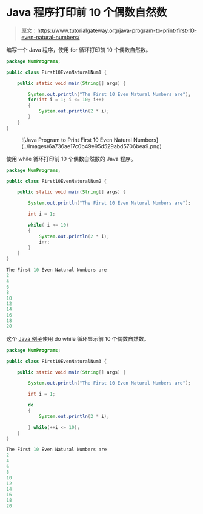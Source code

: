 # Java 程序打印前 10 个偶数自然数

> 原文：<https://www.tutorialgateway.org/java-program-to-print-first-10-even-natural-numbers/>

编写一个 Java 程序，使用 for 循环打印前 10 个偶数自然数。

```java
package NumPrograms;

public class First10EvenNaturalNum1 {

	public static void main(String[] args) {

		System.out.println("The First 10 Even Natural Numbers are");
		for(int i = 1; i <= 10; i++) 
		{
			System.out.println(2 * i);
		}
	}
}
```

<figure class="wp-block-image size-large">![Java Program to Print First 10 Even Natural Numbers](../Images/6a736ae17c0b49e95d529abd5706bea9.png)</figure>

使用 while 循环打印前 10 个偶数自然数的 Java 程序。

```java
package NumPrograms;

public class First10EvenNaturalNum2 {

	public static void main(String[] args) {

		System.out.println("The First 10 Even Natural Numbers are");

		int i = 1;

		while( i <= 10) 
		{
			System.out.println(2 * i);
			i++;
		}
	}
}
```

```java
The First 10 Even Natural Numbers are
2
4
6
8
10
12
14
16
18
20
```

这个 [Java 例子](https://www.tutorialgateway.org/learn-java-programs/)使用 do while 循环显示前 10 个偶数自然数。

```java
package NumPrograms;

public class First10EvenNaturalNum3 {

	public static void main(String[] args) {

		System.out.println("The First 10 Even Natural Numbers are");

		int i = 1;

		do 
		{
			System.out.println(2 * i);

		} while(++i <= 10);
	}
}
```

```java
The First 10 Even Natural Numbers are
2
4
6
8
10
12
14
16
18
20
```